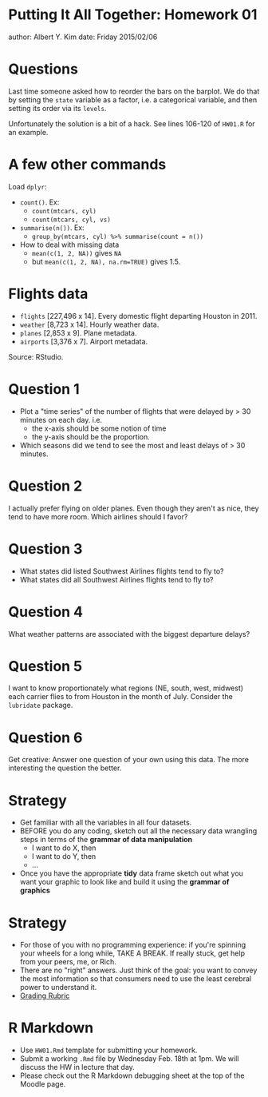 Putting It All Together: Homework 01
========================================================
author: Albert Y. Kim
date: Friday 2015/02/06






Questions
========================================================

Last time someone asked how to reorder the bars on the barplot.  We do that by setting the `state` variable as a factor, i.e. a categorical variable, and then setting its order via its `levels`.

Unfortunately the solution is a bit of a hack.  See lines 106-120 of `HW01.R` for an example.



A few other commands
========================================================
Load `dplyr`:

* `count()`.  Ex:
    + `count(mtcars, cyl)`
    + `count(mtcars, cyl, vs)`
* `summarise(n())`.  Ex:
    + `group_by(mtcars, cyl) %>% summarise(count = n())`
* How to deal with missing data
    + `mean(c(1, 2, NA))` gives `NA`
    + but `mean(c(1, 2, NA), na.rm=TRUE)` gives 1.5.



Flights data
========================================================

* `flights` [227,496 x 14]. Every domestic flight departing Houston in 2011.
* `weather` [8,723 x 14]. Hourly weather data.
* `planes` [2,853 x 9]. Plane metadata.
* `airports` [3,376 x 7]. Airport metadata.

Source: RStudio.



Question 1
========================================================

* Plot a "time series" of the number of flights that were delayed by > 30 minutes on each day.  i.e.
    + the x-axis should be some notion of time
    + the y-axis should be the proportion.
* Which seasons did we tend to see the most and least delays of > 30 minutes.



Question 2
========================================================

I actually prefer flying on older planes.  Even though they aren't as nice, they tend to have more room.  Which airlines should I favor?



Question 3
========================================================

* What states did listed Southwest Airlines flights tend to fly to?
* What states did all Southwest Airlines flights tend to fly to?



Question 4
========================================================

What weather patterns are associated with the biggest departure delays?




Question 5
========================================================

I want to know proportionately what regions (NE, south, west, midwest) each carrier flies to from Houston in the month of July.  Consider the `lubridate` package.



Question 6
========================================================

Get creative:  Answer one question of your own using this data.  The more interesting the question the better.




Strategy
========================================================

* Get familiar with all the variables in all four datasets.
* BEFORE you do any coding, sketch out all the necessary data wrangling steps in terms of the **grammar of data manipulation**
    + I want to do X, then
    + I want to do Y, then
    + ...
* Once you have the appropriate **tidy** data frame sketch out what you want your graphic to look like and build it using the **grammar of graphics**




Strategy
========================================================

* For those of you with no programming experience: if you're spinning your wheels for a long while, TAKE A BREAK.  If really stuck, get help from your peers, me, or Rich.
* There are no "right" answers.  Just think of the goal:  you want to convey the most information so that consumers need to use the least cerebral power to understand it.
* [Grading Rubric](http://stat545-ubc.github.io/peer-review01_marking-rubric.html)





R Markdown
========================================================

* Use `HW01.Rmd` template for submitting your homework.
* Submit a working `.Rmd` file by Wednesday Feb. 18th at 1pm.  We will discuss the HW in lecture that day.
* Please check out the R Markdown debugging sheet at the top of the Moodle page.



